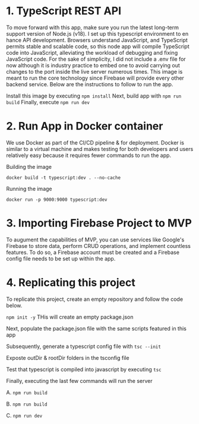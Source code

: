 # 1. TypeScript REST API

To move forward with this app, make sure you run the latest long-term support version of Node.js (v18). I set up this typescript environment to en hance API development. Browsers understand JavaScript, and TypeScript permits stable and scalable code, so this node app will compile TypeScript code into JavaScript, alleviating the workload of debugging and fixing JavaScript code. For the sake of simplicity, I did not include a .env file for now although it is industry practice to embed one to avoid carrying out changes to the port inside the live server numerous times. This image is meant to run the core technology since Firebase will provide every other backend service. Below are the instructions to follow to run the app.

Install this image by executing `npm install`
Next, build app with `npm run build`
Finally, execute `npm run dev`

# 2. Run App in Docker container

We use Docker as part of the CI/CD pipeline & for deployment.
Docker is similar to a virtual machine and makes testing for both developers and users relatively easy because it requires fewer commands to run the app.

Building the image

`docker build -t typescript:dev . --no-cache`

Running the image

`docker run -p 9000:9000 typescript:dev`

# 3. Importing Firebase Project to MVP

To augument the capabilities of MVP, you can use services like Google's Firebase to store data, perform CRUD operations, and implement countless features. To do so, a Firebase account must be created and a Firebase config file needs to be set up within the app.

# 4. Replicating this project

To replicate this project, create an empty repository and follow the code below.

`npm init -y` THis will create an empty package.json

Next, populate the package.json file with the same scripts featured in this app

Subsequently, generate a typescript config file with `tsc --init`

Exposte outDir & rootDir folders in the tsconfig file

Test that typescript is compiled into javascript by executing `tsc`

Finally, executing the last few commands will run the server

A. `npm run build`

B. `npm run build`

C. `npm run dev`


